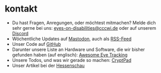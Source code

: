 # kontakt

* Du hast Fragen, Anregungen, oder möchtest mitmachen? Melde dich sehr gerne bei uns: [eyes-on-disabilities@cccwi.de](mailto:eyes-on-disabilities@cccwi.de) oder auf unserem [Discord](https://discord.gg/V8G4vu78va)
* Wöchentliche Updates auf [Mastodon](https://cccwi.social/@eyes_on_disabilities), auch als [RSS-Feed](https://cccwi.social/@eyes_on_disabilities.rss)
* Unser Code auf [GitHub](https://github.com/eyes-on-disabilities)
* Darunter unsere Liste an Hardware und Software, die wir bisher gefunden haben (auf englisch): [Awesome Eye Tracking](https://github.com/eyes-on-disabilities/awesome-eye-tracking)
* Unsere Todos, und was wir gerade so machen: [CryptPad](https://cryptpad.fr/pad/#/2/pad/view/ZQqSYP+I+Trzj5VjhT2OiuQZnH4iZvW3pqR7gZ3QtWM/embed/)
* Unser Artikel bei der [Hessenschau](https://www.hessenschau.de/kultur/als-patienten-und-gamer-mit-behinderung-hacker-entwickeln-guenstige-eyetracking-loesung-fuer-mehr-teilhabe-v1,eyetracking-ccc-wiesbaden-100.html)
